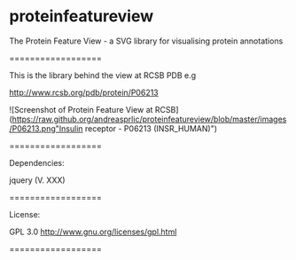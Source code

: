 proteinfeatureview
==================

The Protein Feature View - a SVG library for visualising protein annotations

==================

This is the library behind the view at RCSB PDB e.g

http://www.rcsb.org/pdb/protein/P06213

![Screenshot of Protein Feature View at RCSB](https://raw.github.org/andreasprlic/proteinfeatureview/blob/master/images/P06213.png"Insulin receptor - P06213 (INSR_HUMAN)")

==================

Dependencies:

jquery (V. XXX)

==================

License:

GPL 3.0 http://www.gnu.org/licenses/gpl.html

==================






